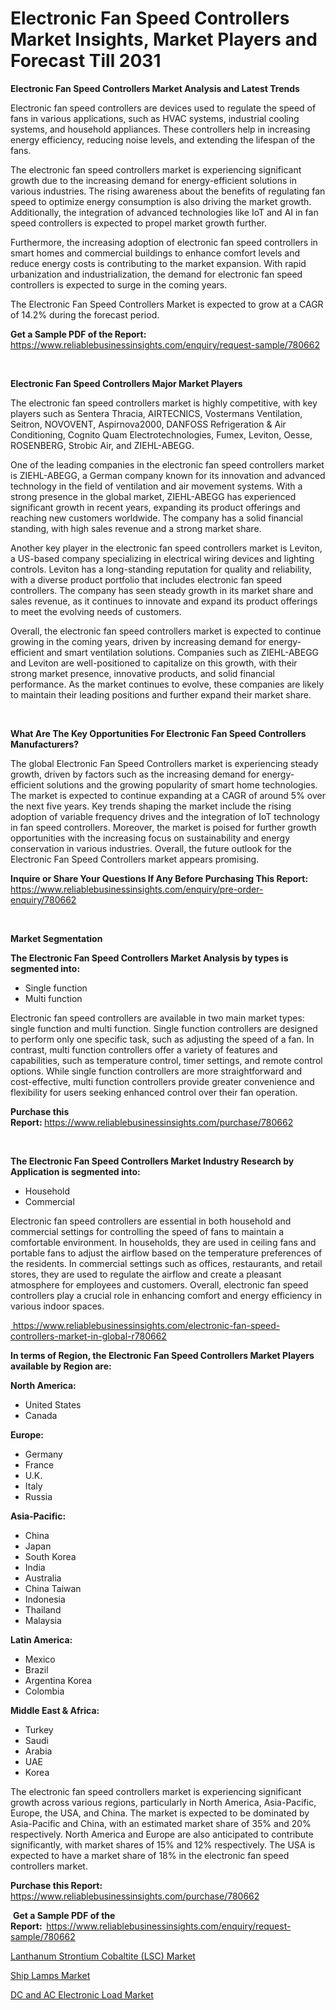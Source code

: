 <p><h1>Electronic Fan Speed Controllers Market Insights, Market Players and Forecast Till 2031</h1></p><p><strong>Electronic Fan Speed Controllers Market Analysis and Latest Trends</strong></p>
<p><p>Electronic fan speed controllers are devices used to regulate the speed of fans in various applications, such as HVAC systems, industrial cooling systems, and household appliances. These controllers help in increasing energy efficiency, reducing noise levels, and extending the lifespan of the fans.</p><p>The electronic fan speed controllers market is experiencing significant growth due to the increasing demand for energy-efficient solutions in various industries. The rising awareness about the benefits of regulating fan speed to optimize energy consumption is also driving the market growth. Additionally, the integration of advanced technologies like IoT and AI in fan speed controllers is expected to propel market growth further.</p><p>Furthermore, the increasing adoption of electronic fan speed controllers in smart homes and commercial buildings to enhance comfort levels and reduce energy costs is contributing to the market expansion. With rapid urbanization and industrialization, the demand for electronic fan speed controllers is expected to surge in the coming years.</p><p>The Electronic Fan Speed Controllers Market is expected to grow at a CAGR of 14.2% during the forecast period.</p></p>
<p><strong>Get a Sample PDF of the Report:&nbsp;</strong> <a href="https://www.reliablebusinessinsights.com/enquiry/request-sample/780662">https://www.reliablebusinessinsights.com/enquiry/request-sample/780662</a></p>
<p>&nbsp;</p>
<p><strong>Electronic Fan Speed Controllers Major Market Players</strong></p>
<p><p>The electronic fan speed controllers market is highly competitive, with key players such as Sentera Thracia, AIRTECNICS, Vostermans Ventilation, Seitron, NOVOVENT, Aspirnova2000, DANFOSS Refrigeration & Air Conditioning, Cognito Quam Electrotechnologies, Fumex, Leviton, Oesse, ROSENBERG, Strobic Air, and ZIEHL-ABEGG.</p><p>One of the leading companies in the electronic fan speed controllers market is ZIEHL-ABEGG, a German company known for its innovation and advanced technology in the field of ventilation and air movement systems. With a strong presence in the global market, ZIEHL-ABEGG has experienced significant growth in recent years, expanding its product offerings and reaching new customers worldwide. The company has a solid financial standing, with high sales revenue and a strong market share.</p><p>Another key player in the electronic fan speed controllers market is Leviton, a US-based company specializing in electrical wiring devices and lighting controls. Leviton has a long-standing reputation for quality and reliability, with a diverse product portfolio that includes electronic fan speed controllers. The company has seen steady growth in its market share and sales revenue, as it continues to innovate and expand its product offerings to meet the evolving needs of customers.</p><p>Overall, the electronic fan speed controllers market is expected to continue growing in the coming years, driven by increasing demand for energy-efficient and smart ventilation solutions. Companies such as ZIEHL-ABEGG and Leviton are well-positioned to capitalize on this growth, with their strong market presence, innovative products, and solid financial performance. As the market continues to evolve, these companies are likely to maintain their leading positions and further expand their market share.</p></p>
<p>&nbsp;</p>
<p><strong>What Are The Key Opportunities For Electronic Fan Speed Controllers Manufacturers?</strong></p>
<p><p>The global Electronic Fan Speed Controllers market is experiencing steady growth, driven by factors such as the increasing demand for energy-efficient solutions and the growing popularity of smart home technologies. The market is expected to continue expanding at a CAGR of around 5% over the next five years. Key trends shaping the market include the rising adoption of variable frequency drives and the integration of IoT technology in fan speed controllers. Moreover, the market is poised for further growth opportunities with the increasing focus on sustainability and energy conservation in various industries. Overall, the future outlook for the Electronic Fan Speed Controllers market appears promising.</p></p>
<p><strong>Inquire or Share Your Questions If Any Before Purchasing This Report:</strong> <a href="https://www.reliablebusinessinsights.com/enquiry/pre-order-enquiry/780662">https://www.reliablebusinessinsights.com/enquiry/pre-order-enquiry/780662</a></p>
<p>&nbsp;</p>
<p><strong>Market Segmentation</strong></p>
<p><strong>The Electronic Fan Speed Controllers Market Analysis by types is segmented into:</strong></p>
<p><ul><li>Single function</li><li>Multi function</li></ul></p>
<p><p>Electronic fan speed controllers are available in two main market types: single function and multi function. Single function controllers are designed to perform only one specific task, such as adjusting the speed of a fan. In contrast, multi function controllers offer a variety of features and capabilities, such as temperature control, timer settings, and remote control options. While single function controllers are more straightforward and cost-effective, multi function controllers provide greater convenience and flexibility for users seeking enhanced control over their fan operation.</p></p>
<p><strong>Purchase this Report:&nbsp;</strong><a href="https://www.reliablebusinessinsights.com/purchase/780662">https://www.reliablebusinessinsights.com/purchase/780662</a></p>
<p>&nbsp;</p>
<p><strong>The Electronic Fan Speed Controllers Market Industry Research by Application is segmented into:</strong></p>
<p><ul><li>Household</li><li>Commercial</li></ul></p>
<p><p>Electronic fan speed controllers are essential in both household and commercial settings for controlling the speed of fans to maintain a comfortable environment. In households, they are used in ceiling fans and portable fans to adjust the airflow based on the temperature preferences of the residents. In commercial settings such as offices, restaurants, and retail stores, they are used to regulate the airflow and create a pleasant atmosphere for employees and customers. Overall, electronic fan speed controllers play a crucial role in enhancing comfort and energy efficiency in various indoor spaces.</p></p>
<p><a href="https://www.reliablebusinessinsights.com/electronic-fan-speed-controllers-market-in-global-r780662">&nbsp;https://www.reliablebusinessinsights.com/electronic-fan-speed-controllers-market-in-global-r780662</a></p>
<p><strong>In terms of Region, the Electronic Fan Speed Controllers Market Players available by Region are:</strong></p>
<p>
    <p> <strong> North America: </strong>
        <ul>
            <li>United States</li>
            <li>Canada</li>
        </ul>
        </p> 
    <p> <strong> Europe: </strong>
        <ul>
            <li>Germany</li>
            <li>France</li>
            <li>U.K.</li>
            <li>Italy</li>
            <li>Russia</li>
        </ul>
        </p> 
    <p> <strong> Asia-Pacific: </strong>
        <ul>
            <li>China</li>
            <li>Japan</li>
            <li>South Korea</li>
            <li>India</li>
            <li>Australia</li>
            <li>China Taiwan</li>
            <li>Indonesia</li>
            <li>Thailand</li>
            <li>Malaysia</li>
        </ul>
        </p> 
    <p> <strong> Latin America: </strong>
        <ul>
            <li>Mexico</li>
            <li>Brazil</li>
            <li>Argentina Korea</li>
            <li>Colombia</li>
        </ul>
        </p> 
    <p> <strong> Middle East & Africa: </strong>
        <ul>
            <li>Turkey</li>
            <li>Saudi</li>
            <li>Arabia</li>
            <li>UAE</li>
            <li>Korea</li>
        </ul>
    </p>
    </p>
<p><p>The electronic fan speed controllers market is experiencing significant growth across various regions, particularly in North America, Asia-Pacific, Europe, the USA, and China. The market is expected to be dominated by Asia-Pacific and China, with an estimated market share of 35% and 20% respectively. North America and Europe are also anticipated to contribute significantly, with market shares of 15% and 12% respectively. The USA is expected to have a market share of 18% in the electronic fan speed controllers market.</p></p>
<p><strong>Purchase this Report: </strong><a href="https://www.reliablebusinessinsights.com/purchase/780662">https://www.reliablebusinessinsights.com/purchase/780662</a></p>
<p>&nbsp;<strong>Get a Sample PDF of the Report:&nbsp;&nbsp;</strong><a href="https://www.reliablebusinessinsights.com/enquiry/request-sample/780662">https://www.reliablebusinessinsights.com/enquiry/request-sample/780662</a></p>
<p><strong></strong></p>
<p><p><a href="https://view.publitas.com/reportprime-1/lanthanum-strontium-cobaltite-lsc-market-research-report-includes-analysis-on-market-size-share-and-growth-rate-at-12-6-cagr-forecasted-from-2024-to-2031/">Lanthanum Strontium Cobaltite (LSC) Market</a></p><p><a href="https://medium.com/@eliasman59/ship-lamps-market-size-share-trends-analysis-report-by-end-use-application-i-application-ii-e6f84b3004de">Ship Lamps Market</a></p><p><a href="https://github.com/SheilaBruen2023/Market-Research-Report-List-2/blob/main/dc-and-ac-electronic-load-market.md">DC and AC Electronic Load Market</a></p></p>
